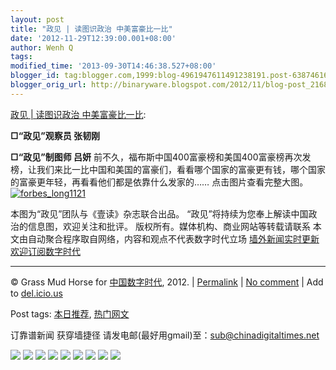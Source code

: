 ```yaml
---
layout: post
title: "政见 | 读图识政治 中美富豪比一比"
date: '2012-11-29T12:39:00.001+08:00'
author: Wenh Q
tags:
modified_time: '2013-09-30T14:46:38.527+08:00'
blogger_id: tag:blogger.com,1999:blog-4961947611491238191.post-6387461616451712428
blogger_orig_url: http://binaryware.blogspot.com/2012/11/blog-post_2168.html
---
```


[政见 |
读图识政治
中美富豪比一比](http://feedproxy.google.com/~r/chinagfwblog/~3/rfGsKLPh488/):

**□“政见”观察员 张韧刚**

**□“政见”制图师 吕妍**
前不久，福布斯中国400富豪榜和美国400富豪榜再次发榜，让我们来比一比中国和美国的富豪们，看看哪个国家的富豪更有钱，哪个国家的富豪更年轻，再看看他们都是依靠什么发家的……
点击图片查看完整大图。
[![](http://cnpolitics.org/wp-content/uploads/2012/11/forbes_long1121-215x1024.jpg "forbes_long1121")](http://cnpolitics.org/wp-content/uploads/2012/11/forbes_long1121.jpg)

本图为“政见”团队与《壹读》杂志联合出品。
“政见”将持续为您奉上解读中国政治的信息图，欢迎关注和批评。
版权所有。媒体机构、商业网站等转载请联系
本文由自动聚合程序取自网络，内容和观点不代表数字时代立场
[墙外新闻实时更新 欢迎订阅数字时代](http://eepurl.com/msuvD)




* * * * *

© Grass Mud Horse for [中国数字时代](https://mycdtweb.info/chinese),
2012. |
[Permalink](https://mycdtweb.info/chinese/2012/11/%e6%94%bf%e8%a7%81-%e3%80%90%e8%af%bb%e5%9b%be%e8%af%86%e6%94%bf%e6%b2%bb%e3%80%91%e4%b8%ad%e7%be%8e%e5%af%8c%e8%b1%aa%e6%af%94%e4%b8%80%e6%af%94/)
|
[No
comment](https://mycdtweb.info/chinese/2012/11/%e6%94%bf%e8%a7%81-%e3%80%90%e8%af%bb%e5%9b%be%e8%af%86%e6%94%bf%e6%b2%bb%e3%80%91%e4%b8%ad%e7%be%8e%e5%af%8c%e8%b1%aa%e6%af%94%e4%b8%80%e6%af%94/#comments)
|
Add to
[del.icio.us](http://del.icio.us/post?url=https://mycdtweb.info/chinese/2012/11/%e6%94%bf%e8%a7%81-%e3%80%90%e8%af%bb%e5%9b%be%e8%af%86%e6%94%bf%e6%b2%bb%e3%80%91%e4%b8%ad%e7%be%8e%e5%af%8c%e8%b1%aa%e6%af%94%e4%b8%80%e6%af%94/&title=%E6%94%BF%E8%A7%81%20%7C%20%E8%AF%BB%E5%9B%BE%E8%AF%86%E6%94%BF%E6%B2%BB%20%E4%B8%AD%E7%BE%8E%E5%AF%8C%E8%B1%AA%E6%AF%94%E4%B8%80%E6%AF%94)


Post tags:
[本日推荐](https://mycdtweb.info/chinese/tag/%e6%9c%ac%e6%97%a5%e6%8e%a8%e8%8d%90/?category=10466),
[热门网文](https://mycdtweb.info/chinese/tag/%e7%83%ad%e9%97%a8%e7%bd%91%e6%96%87/?category=10466)

订靠谱新闻 获穿墙捷径
请发电邮(最好用gmail)至：sub@chinadigitaltimes.net


[![](http://feeds.feedburner.com/~ff/chinagfwblog?d=yIl2AUoC8zA)](http://feeds.feedburner.com/~ff/chinagfwblog?a=rfGsKLPh488:A1AmBdB_VC0:yIl2AUoC8zA)
[![](http://feeds.feedburner.com/~ff/chinagfwblog?i=rfGsKLPh488:A1AmBdB_VC0:-BTjWOF_DHI)](http://feeds.feedburner.com/~ff/chinagfwblog?a=rfGsKLPh488:A1AmBdB_VC0:-BTjWOF_DHI)
[![](http://feeds.feedburner.com/~ff/chinagfwblog?i=rfGsKLPh488:A1AmBdB_VC0:F7zBnMyn0Lo)](http://feeds.feedburner.com/~ff/chinagfwblog?a=rfGsKLPh488:A1AmBdB_VC0:F7zBnMyn0Lo)
[![](http://feeds.feedburner.com/~ff/chinagfwblog?i=rfGsKLPh488:A1AmBdB_VC0:V_sGLiPBpWU)](http://feeds.feedburner.com/~ff/chinagfwblog?a=rfGsKLPh488:A1AmBdB_VC0:V_sGLiPBpWU)
[![](http://feeds.feedburner.com/~ff/chinagfwblog?d=qj6IDK7rITs)](http://feeds.feedburner.com/~ff/chinagfwblog?a=rfGsKLPh488:A1AmBdB_VC0:qj6IDK7rITs)
[![](http://feeds.feedburner.com/~ff/chinagfwblog?d=l6gmwiTKsz0)](http://feeds.feedburner.com/~ff/chinagfwblog?a=rfGsKLPh488:A1AmBdB_VC0:l6gmwiTKsz0)
[![](http://feeds.feedburner.com/~ff/chinagfwblog?i=rfGsKLPh488:A1AmBdB_VC0:gIN9vFwOqvQ)](http://feeds.feedburner.com/~ff/chinagfwblog?a=rfGsKLPh488:A1AmBdB_VC0:gIN9vFwOqvQ)
[![](http://feeds.feedburner.com/~ff/chinagfwblog?d=TzevzKxY174)](http://feeds.feedburner.com/~ff/chinagfwblog?a=rfGsKLPh488:A1AmBdB_VC0:TzevzKxY174)
![](http://feeds.feedburner.com/~r/chinagfwblog/~4/rfGsKLPh488)
